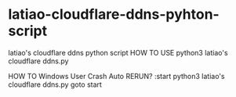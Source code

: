 # latiao-cloudflare-ddns-pyhton-script
latiao's cloudflare ddns python script
HOW TO USE
python3 latiao's cloudflare ddns.py


HOW TO Windows User Crash Auto RERUN?
    :start
    python3 latiao's cloudflare ddns.py
    goto start
